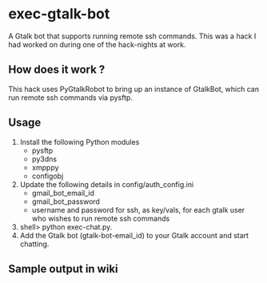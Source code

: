 exec-gtalk-bot
==============

A Gtalk bot that supports running remote ssh commands.
This was a hack I had worked on during one of the hack-nights at work.

## How does it work ?
This hack uses PyGtalkRobot to bring up an instance of GtalkBot, which can run remote ssh commands via pysftp.

## Usage
1. Install the following Python modules
   * pysftp
   * py3dns
   * xmpppy
   * configobj 
2. Update the following details in config/auth_config.ini
   * gmail_bot_email_id
   * gmail_bot_password
   * username and password for ssh, as key/vals, for each gtalk user who wishes to run remote ssh commands
3. shell> python exec-chat.py.
4. Add the Gtalk bot (gtalk-bot-email_id) to your Gtalk account and start chatting. 

## Sample output in wiki

